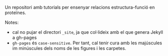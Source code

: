 Un repositori amb tutorials per ensenyar relacions estructura-funció en proteïnes.

Notes: 
* cal no pujar el directori `_site`, ja que col·lideix amb el que genera Jekyll a gh-pages
* `gh-pages` és `case-sensitive`. Per tant, cal tenir cura amb les majúscules im minúscules dels noms de les figures i les carpetes.

